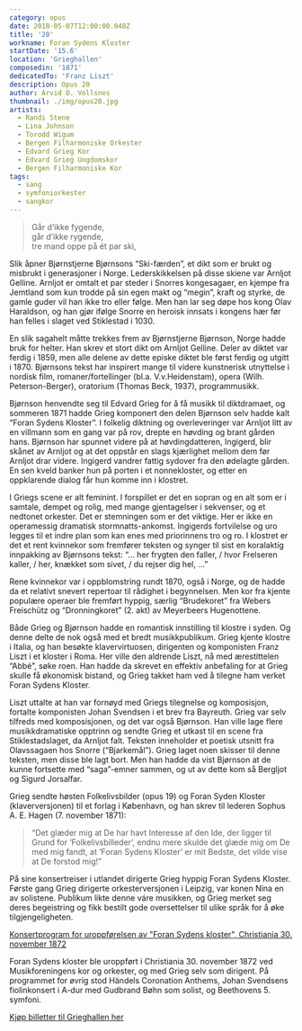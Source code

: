 ```yaml
---
category: opus
date: 2018-05-07T12:00:00.048Z
title: '20'
workname: Foran Sydens Kloster
startDate: '15.6'
location: 'Grieghallen'
composedin: '1871'
dedicatedTo: 'Franz Liszt'
description: Opus 20
author: Arvid O. Vollsnes
thumbnail: ./img/opus20.jpg
artists:
  - Randi Stene
  - Lina Johnson
  - Torodd Wigum
  - Bergen Filharmoniske Orkester
  - Edvard Grieg Kor
  - Edvard Grieg Ungdomskor
  - Bergen Filharmoniske Kor
tags:
  - sang
  - symfoniorkester
  - sangkor
---
```

> Går d’ikke fygende,  
går d’ikke rygende,  
tre mand oppe på ét par ski,

Slik åpner Bjørnstjerne Bjørnsons “Ski-færden”, et dikt som er brukt og misbrukt i generasjoner i Norge. Lederskikkelsen på disse skiene var Arnljot Gelline. Arnljot er omtalt et par steder i Snorres kongesagaer, en kjempe fra Jemtland som kun trodde på sin egen makt og “megin”, kraft og styrke, de gamle guder vil han ikke tro eller følge. Men han lar seg døpe hos kong Olav Haraldson, og han gjør ifølge Snorre en heroisk innsats i kongens hær før han felles i slaget ved Stiklestad i 1030.

En slik sagahelt måtte trekkes frem av Bjørnstjerne Bjørnson, Norge hadde bruk for helter. Han skrev et stort dikt om Arnljot Gelline. Deler av diktet var ferdig i 1859, men alle delene av dette episke diktet ble først ferdig og utgitt i 1870. Bjørnsons tekst har inspirert mange til videre kunstnerisk utnyttelse i nordisk film, romaner/fortellinger (bl.a. V.v.Heidenstam), opera (Wilh. Peterson-Berger), oratorium (Thomas Beck, 1937), programmusikk.

Bjørnson henvendte seg til Edvard Grieg for å få musikk til diktdramaet, og sommeren 1871 hadde Grieg komponert den delen Bjørnson selv hadde kalt “Foran Sydens Kloster”. I folkelig diktning og overleveringer var Arnljot litt av en villmann som en gang var på rov, drepte en høvding og brant gården hans. Bjørnson har spunnet videre på at høvdingdatteren, Ingigerd, blir skånet av Arnljot og at det oppstår en slags kjærlighet mellom dem før Arnljot drar videre. Ingigerd vandrer fattig sydover fra den ødelagte gården. En sen kveld banker hun på porten i et nonnekloster, og etter en oppklarende dialog får hun komme inn i klostret.

I Griegs scene er alt feminint. I forspillet er det en sopran og en alt som er i samtale, dempet og rolig, med mange gjentagelser i sekvenser, og et nedtonet orkester. Det er stemningen som er det viktige. Her er ikke en operamessig dramatisk stormnatts-ankomst. Ingigerds fortvilelse og uro legges til et indre plan som kan enes med priorinnens tro og ro. I klostret er det et rent kvinnekor som fremfører teksten og synger til sist en koralaktig innpakking av Bjørnsons tekst: “… her frygten den faller, / hvor Frelseren kaller, / her, knækket som sivet, / du rejser dig hel, …”

Rene kvinnekor var i oppblomstring rundt 1870, også i Norge, og de hadde da et relativt snevert repertoar til rådighet i begynnelsen. Men kor fra kjente populære operaer ble fremført hyppig, særlig “Brudekoret” fra Webers Freischütz og “Dronningkoret” (2. akt) av Meyerbeers Hugenottene.

Både Grieg og Bjørnson hadde en romantisk innstilling til klostre i syden. Og denne delte de nok også med et bredt musikkpublikum. Grieg kjente klostre i Italia, og han besøkte klavervirtuosen, dirigenten og komponisten Franz Liszt i et kloster i Roma. Her ville den aldrende Liszt, nå med ærestittelen “Abbé”, søke roen. Han hadde da skrevet en effektiv anbefaling for at Grieg skulle få økonomisk bistand, og Grieg takket ham ved å tilegne ham verket Foran Sydens Kloster.

Liszt uttalte at han var fornøyd med Griegs tilegnelse og komposisjon, fortalte komponisten Johan Svendsen i et brev fra Bayreuth. Grieg var selv tilfreds med komposisjonen, og det var også Bjørnson. Han ville lage flere musikkdramatiske opptrinn og sendte Grieg et utkast til en scene fra Stiklestadslaget, da Arnljot falt. Teksten inneholder et poetisk utsnitt fra Olavssagaen hos Snorre (“Bjarkemål”). Grieg laget noen skisser til denne teksten, men disse ble lagt bort. Men han hadde da vist Bjørnson at de kunne fortsette med “saga”-emner sammen, og ut av dette kom så Bergljot og Sigurd Jorsalfar.

Grieg sendte høsten Folkelivsbilder (opus 19) og Foran Syden Kloster (klaverversjonen) til et forlag i København, og han skrev til lederen Sophus A. E. Hagen (7. november 1871):

> “Det glæder mig at De har havt Interesse af den Ide, der ligger til Grund for ‘Folkelivsbilleder’, endnu mere skulde det glæde mig om De med mig fandt, at ‘Foran Sydens Kloster’ er mit Bedste, det vilde vise at De forstod mig!”

På sine konsertreiser i utlandet dirigerte Grieg hyppig Foran Sydens Kloster. Første gang Grieg dirigerte orkesterversjonen i Leipzig, var konen Nina en av solistene. Publikum likte denne váre musikken, og Grieg merket seg deres begeistring og fikk bestilt gode oversettelser til ulike språk for å øke tilgjengeligheten.

<a href="http://bergen.folkebibl.no/arkiv/grieg/konsertprogram/stor_18721130_kristiania.pdf" target="_blank">Konsertprogram for uroppførelsen av "Foran Sydens kloster", Christiania 30. november 1872</a>

Foran Sydens kloster ble uroppført i Christiania 30. november 1872 ved Musikforeningens kor og orkester, og med Grieg selv som dirigent. På programmet for øvrig stod Händels Coronation Anthems, Johan Svendsens fiolinkonsert i A-dur med Gudbrand Bøhn som solist, og Beethovens 5. symfoni.

<div class="button postButton"><a href="http://harmonien.no/konserter-og-billetter/2018/06/grieg-minutt-for-minutt/" target="_blank">Kjøp billetter til Grieghallen her</a></div>

